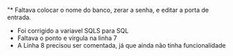 "* Faltava colocar o nome do banco, zerar a senha, e editar a porta de entrada.
* Foi corrigido a variavel SQLS para SQL
* Faltava o ponto e virgula na linha 7
* A Linha 8 precisou ser comentada, já que ainda não tinha funcionalidade
